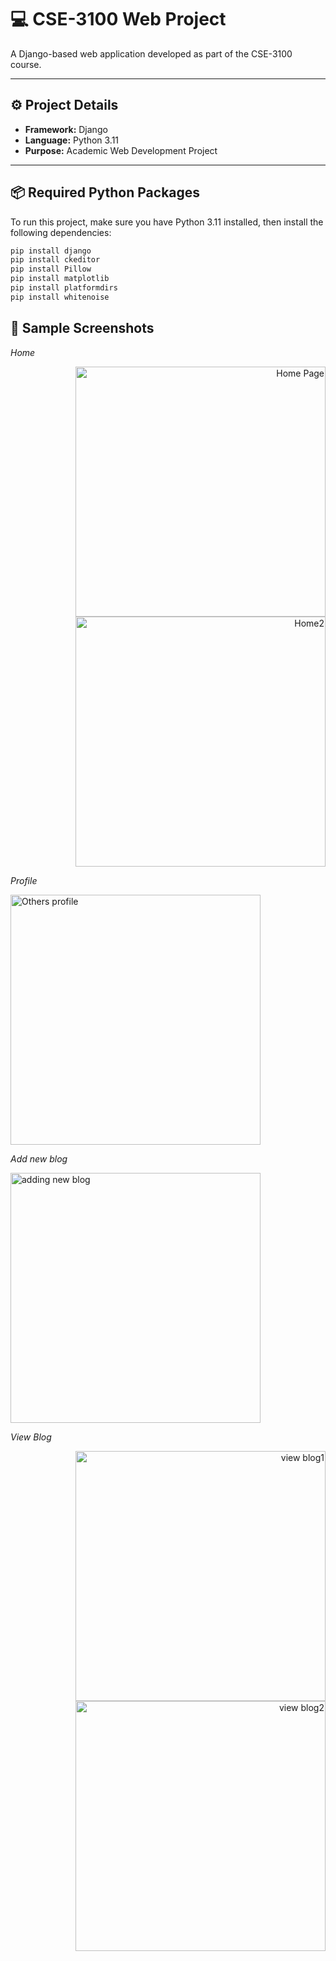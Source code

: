 # 💻 CSE-3100 Web Project

A Django-based web application developed as part of the CSE-3100 course.

---

## ⚙️ Project Details

- **Framework:** Django
- **Language:** Python 3.11
- **Purpose:** Academic Web Development Project

---

## 📦 Required Python Packages

To run this project, make sure you have Python 3.11 installed, then install the following dependencies:

```bash
pip install django
pip install ckeditor
pip install Pillow
pip install matplotlib
pip install platformdirs
pip install whitenoise
```
##  📸 Sample Screenshots
*Home*

<div align="right">
  <img src="https://github.com/user-attachments/assets/f032e566-bb34-4ab6-b8ee-ce8a38440649" alt="Home Page" width="400" />
  <img src="https://github.com/user-attachments/assets/78834dda-3d2e-4a68-91ea-b316b398e38a" alt="Home2" width="400" />
</div>

*Profile*

<div align="left">
  <img src="https://github.com/user-attachments/assets/0eee3d32-a96f-422f-8e95-d8c2da85d789" alt="Others profile" width="400" />
</div>

*Add new blog*

<div align="left">
  <img src="https://github.com/user-attachments/assets/a58235ff-3e2c-4fd4-81a2-7c91615fdb89" alt="adding new blog" width="400" />
</div>

*View Blog*

<div align="right">
  <img src="https://github.com/user-attachments/assets/3c807ac8-30ab-4bee-aced-ca7d7ba7d6a2" alt="view blog1" width="400" />
  <img src="https://github.com/user-attachments/assets/c70701e2-5e2f-4989-9e46-2b0ab3f28aad" alt="view blog2" width="400" />
</div>

